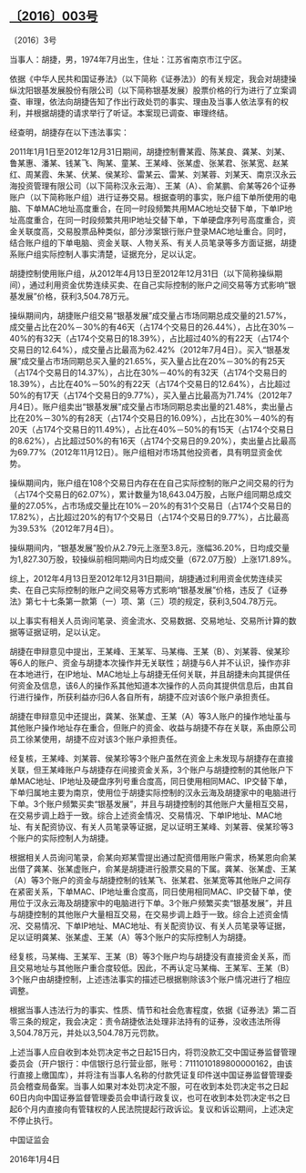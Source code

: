 ## [〔2016〕003号](http://www.csrc.gov.cn/pub/zjhpublic/G00306212/201603/t20160311_294103.htm)

















〔2016〕3号

 

   当事人：胡捷，男，1974年7月出生，住址：江苏省南京市江宁区。

依据《中华人民共和国证券法》（以下简称《证券法》）的有关规定，我会对胡捷操纵沈阳银基发展股份有限公司（以下简称银基发展）股票价格的行为进行了立案调查、审理，依法向胡捷告知了作出行政处罚的事实、理由及当事人依法享有的权利，并根据胡捷的请求举行了听证。本案现已调查、审理终结。

经查明，胡捷存在以下违法事实：

2011年1月1日至2012年12月31日期间，胡捷控制曹某霞、陈某良、龚某、刘某、鲁某惠、潘某、钱某飞、陶某、童某、王某峰、张某虚、张某君、张某宽、赵某红、周某霞、朱某、伏某、侯某珍、雷某云、雷某、刘某蓉、刘某天、南京汉永云海投资管理有限公司（以下简称汉永云海）、王某（A）、俞某鹏、俞某等26个证券账户（以下简称账户组）进行证券交易。根据查明的事实，账户组下单所使用的电脑、下单MAC地址高度重合，在同一时段频繁共用MAC地址交替下单，下单IP地址高度重合，在同一时段频繁共用IP地址交替下单，下单硬盘序列号高度重合，资金关联度高，交易股票品种类似，部分涉案银行账户登录MAC地址重合。同时，结合账户组的下单电脑、资金关联、人物关系、有关人员笔录等多方面证据，胡捷系账户组实际控制人事实清楚，证据充分，足以认定。

胡捷控制使用账户组，从2012年4月13日至2012年12月31日（以下简称操纵期间），通过利用资金优势连续买卖、在自己实际控制的账户之间交易等方式影响“银基发展”价格，获利3,504.78万元。

操纵期间内，胡捷账户组交易“银基发展”成交量占市场同期总成交量的21.57%，成交量占比在20%－30%的有46天（占174个交易日的26.44%），占比在30%－40%的有32天（占174个交易日的18.39%），占比超过40%的有22天（占174个交易日的12.64%），成交量占比最高为62.42%（2012年7月4日）。买入“银基发展”成交量占市场同期总买入量的21.65%，买入量占比在20%－30%的有25天（占174个交易日的14.37%），占比在30%－40%的有32天（占174个交易日的18.39%），占比在40%－50%的有22天（占174个交易日的12.64%），占比超过50%的有17天（占174个交易日的9.77%），买入量占比最高为71.74%（2012年7月4日）。账户组卖出“银基发展”成交量占市场同期总卖出量的21.48%，卖出量占比在20%－30%的有28天（占174个交易日的16.09%），占比在30%－40%的有20天（占174个交易日的11.49%），占比在40%－50%的有15天（占174个交易日的8.62%），占比超过50%的有16天（占174个交易日的9.20%），卖出量占比最高为69.77%（2012年11月12日）。账户组相对市场其他投资者，具有明显资金优势。

操纵期间内，账户组在108个交易日内存在在自己实际控制的账户之间交易的行为（占174个交易日的62.07%），累计数量为18,643.04万股，占账户组同期总成交量的27.05%，占市场成交量比在10%－20%的有31个交易日（占174个交易日的17.82%），占比超过20%的有17个交易日（占174个交易日的9.77%），占比最高为39.53%（2012年7月4日）。

操纵期间内，“银基发展”股价从2.79元上涨至3.8元，涨幅36.20%，日均成交量为1,827.30万股，较操纵前相同期间内日均成交量（672.07万股）上涨171.89%。

综上，2012年4月13日至2012年12月31日期间，胡捷通过利用资金优势连续买卖、在自己实际控制的账户之间交易等方式影响“银基发展”价格，违反了《证券法》第七十七条第一款第（一）项、第（三）项的规定，获利3,504.78万元。

以上事实有相关人员询问笔录、资金流水、交易数据、交易地址、交易所计算的数据等证据证明，足以认定。

胡捷在申辩意见中提出，王某峰、王某军、马某梅、王某（B）、刘某蓉、侯某珍等6人的账户、资金与胡捷本次操作并无关联性；胡捷与6人并不认识，操作亦非在本地进行，在IP地址、MAC地址上与胡捷无任何关联，并且胡捷未向其提供任何资金及信息，该6人的操作系其他知道本次操作的人员向其提供信息后，由其自行进行操作，所获利益亦归6人各自所有，胡捷不应对该6个账户承担责任。

胡捷在申辩意见中还提出，龚某、张某虚、王某（A）等3人账户的操作地址虽与其他账户操作地址存在重合，但账户的资金、收益与胡捷不存在关联，系由原公司员工徐某使用，胡捷不应对该3个账户承担责任。

经复核，王某峰、刘某蓉、侯某珍等3个账户虽然在资金上未发现与胡捷存在直接关联，但王某峰账户与胡捷存在间接资金关系，3个账户与胡捷控制的其他账户下单MAC地址、IP地址及硬盘序列号重合度高，同日使用相同MAC、IP交替下单，下单归属地主要为南京，使用位于胡捷实际控制的汉永云海及胡捷家中的电脑进行下单。3个账户频繁买卖“银基发展”，并且与胡捷控制的其他账户大量相互交易，在交易步调上趋于一致。综合上述资金情况、交易情况、下单IP地址、MAC地址、有关配资协议、有关人员笔录等证据，足以证明王某峰、刘某蓉、侯某珍等3个账户的实际控制人为胡捷。

根据相关人员询问笔录，俞某向郑某雪提出通过配资借用账户需求，杨某恩向俞某出借了龚某、张某虚账户，俞某是胡捷进行股票交易的下属。龚某、张某虚、王某（A）等3个账户的资金与胡捷控制的钱某飞、张某君、张某宽等其他账户之间存在紧密关系，下单MAC、IP地址重合度高，同日使用相同MAC、IP交替下单，使用位于汉永云海及胡捷家中的电脑进行下单。3个账户频繁买卖“银基发展”，并且与胡捷控制的其他账户大量相互交易，在交易步调上趋于一致。综合上述资金情况、交易情况、下单IP地址、MAC地址、有关配资协议、有关人员笔录等证据，足以证明龚某、张某虚、王某（A）等3个账户的实际控制人为胡捷。

经复核，马某梅、王某军、王某（B）等3个账户均与胡捷没有直接资金关系，而且交易地址与其他账户重合度较低。因此，不再认定马某梅、王某军、王某（B）3个账户由胡捷控制，上述违法事实的描述已根据剔除该3个账户情况进行了相应调整。

根据当事人违法行为的事实、性质、情节和社会危害程度，依据《证券法》第二百零三条的规定，我会决定：责令胡捷依法处理非法持有的证券，没收违法所得3,504.78万元，并处以3,504.78万元罚款。

上述当事人应自收到本处罚决定书之日起15日内，将罚没款汇交中国证券监督管理委员会（开户银行：中信银行总行营业部，账号：7111010189800000162，由该行直接上缴国库），并将注有当事人名称的付款凭证复印件送中国证券监督管理委员会稽查局备案。当事人如果对本处罚决定不服，可在收到本处罚决定书之日起60日内向中国证券监督管理委员会申请行政复议，也可在收到本处罚决定书之日起6个月内直接向有管辖权的人民法院提起行政诉讼。复议和诉讼期间，上述决定不停止执行。

 

 

 

 

中国证监会      

2016年1月4日    